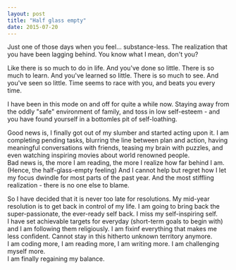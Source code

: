 ```yaml
---
layout: post
title: "Half glass empty"
date: 2015-07-20
---
```


<p>
  Just one of those days when you feel... substance-less. The realization that you have been lagging behind.
  You know what I mean, don't you?
</p>

<p>
  Like there is so much to do in life. And you've done so little.
  There is so much to learn. And you've learned so little.
  There is so much to see. And you've seen so little.
  Time seems to race with you, and beats you every time.
</p>

<p>
  I have been in this mode on and off for quite a while now. Staying away from the oddly "safe" environment of family, and toss in low self-esteem - and you have found yourself in a bottomles pit of self-loathing. 
</p>
<p>
Good news is, I finally got out of my slumber and started acting upon it.
  I am completing pending tasks, blurring the line between plan and action, having meaningful conversations with friends, teasing my brain with puzzles, and even watching inspiring movies about world renowned people. </br>
Bad news is, the more I am reading, the more I realize how far behind I am. (Hence, the half-glass-empty feeling) And I cannot help but regret how I let my focus dwindle for most parts of the past year. And the most stiffling realization - there is no one else to blame.
</p>

<p>
So I have decided that it is never too late for resolutions. My mid-year resolution is to get back in control of my life. I am going to bring back the super-passionate, the ever-ready self back. I miss my self-inspiring self. </br>
I have set achievable targets for everyday (short-term goals to begin with) and I am following them religiously.
I am fixinf everything that makes me less confident. Cannot stay in this hitherto unknown territory anymore.</br>
I am coding more, I am reading more, I am writing more. I am challenging myself more.
</br>
I am finally regaining my balance.
</P>
